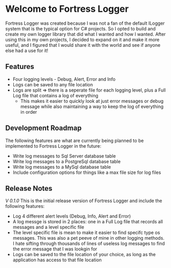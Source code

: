 # Welcome to Fortress Logger

Fortress Logger was created because I was not a fan of the default ILogger system that is the typical option for C# projects. So I opted to build and 
create my own logger library that did what I wanted and how I wanted. After using this in my own projects, I decided to expand on it and make it more useful,
and I figured that I would share it with the world and see if anyone else had a use for it!

## Features
- Four logging levels - Debug, Alert, Error and Info
- Logs can be saved to any file location
- Logs are split => there is a seperate file for each logging level, plus a Full Log file that contains a log of everything
	- This makes it easier to quickly look at just error messages or debug message while also maintaining a way to keep the log of everything in order
 
 ## Development Roadmap
 The following features are what are currently being planned to be implemented to Fortress Logger in the future:
 - Write log messages to Sql Server database table
 - Write log messages to a PostgreSql database table
 - Write log messages to a MySql database table
 - Include configuration options for things like a max file size for log files
 
 ## Release Notes
 
 _V 0.1.0_
 This is the initial release version of Fortress Logger and include the following features:
- Log 4 different alert levels (Debug, Info, Alert and Error)
- A log messge is stored in 2 places: one in a Full Log file that records all messages and a level specific file
 - The level specific file is mean to make it easier to find specifc type os messages. This was also a pet peeve of mine in other logging methods. I hate sifting through
    thousands of lines of useless log messages to find the error message that I was lookgin for
- Logs can be saved to the file location of your choice, as long as the application has access to that file location
